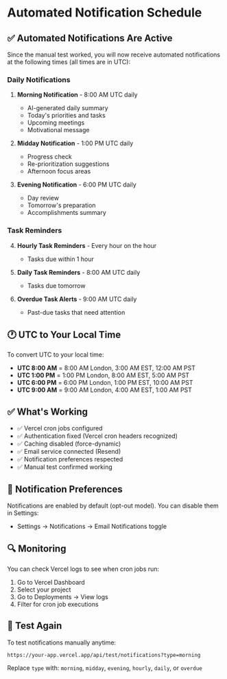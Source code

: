 # Automated Notification Schedule

## ✅ Automated Notifications Are Active

Since the manual test worked, you will now receive automated notifications at the following times (all times are in UTC):

### Daily Notifications
1. **Morning Notification** - 8:00 AM UTC daily
   - AI-generated daily summary
   - Today's priorities and tasks
   - Upcoming meetings
   - Motivational message

2. **Midday Notification** - 1:00 PM UTC daily  
   - Progress check
   - Re-prioritization suggestions
   - Afternoon focus areas

3. **Evening Notification** - 6:00 PM UTC daily
   - Day review
   - Tomorrow's preparation
   - Accomplishments summary

### Task Reminders
4. **Hourly Task Reminders** - Every hour on the hour
   - Tasks due within 1 hour

5. **Daily Task Reminders** - 8:00 AM UTC daily
   - Tasks due tomorrow

6. **Overdue Task Alerts** - 9:00 AM UTC daily
   - Past-due tasks that need attention

## 🕐 UTC to Your Local Time

To convert UTC to your local time:
- **UTC 8:00 AM** = 8:00 AM London, 3:00 AM EST, 12:00 AM PST
- **UTC 1:00 PM** = 1:00 PM London, 8:00 AM EST, 5:00 AM PST  
- **UTC 6:00 PM** = 6:00 PM London, 1:00 PM EST, 10:00 AM PST
- **UTC 9:00 AM** = 9:00 AM London, 4:00 AM EST, 1:00 AM PST

## ✅ What's Working

- ✅ Vercel cron jobs configured
- ✅ Authentication fixed (Vercel cron headers recognized)
- ✅ Caching disabled (force-dynamic)
- ✅ Email service connected (Resend)
- ✅ Notification preferences respected
- ✅ Manual test confirmed working

## 📧 Notification Preferences

Notifications are enabled by default (opt-out model). You can disable them in Settings:
- Settings → Notifications → Email Notifications toggle

## 🔍 Monitoring

You can check Vercel logs to see when cron jobs run:
1. Go to Vercel Dashboard
2. Select your project
3. Go to Deployments → View logs
4. Filter for cron job executions

## 🧪 Test Again

To test notifications manually anytime:
```
https://your-app.vercel.app/api/test/notifications?type=morning
```

Replace `type` with: `morning`, `midday`, `evening`, `hourly`, `daily`, or `overdue`

